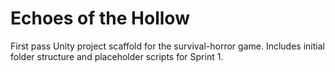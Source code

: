 # Echoes of the Hollow

First pass Unity project scaffold for the survival-horror game. Includes initial folder structure and placeholder scripts for Sprint 1.
